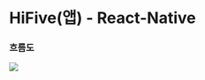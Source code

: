 # HiFive(앱) - React-Native

### 흐름도
<img src='https://github.com/Munyounghyun/Capstone-React-Native/assets/90823418/3cc3c46e-918e-4d81-9da6-5eb0121c791b' />
